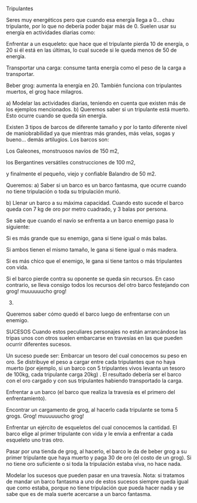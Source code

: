 
Tripulantes

Seres muy energéticos pero que cuando esa energía llega a 0... chau tripulante, por lo que no debería poder bajar más de 0. Suelen usar su energía en actividades diarias como:

Enfrentar a un esqueleto: que hace que el tripulante pierda 10 de energía, o 20 si él está en las últimas, lo cual sucede si le queda menos de 50 de energía.

Transportar una carga: consume tanta energía como el peso de la carga a transportar.

Beber grog: aumenta la energía en 20. También funciona con tripulantes muertos, el grog hace milagros.



a) Modelar las actividades diarias, teniendo en cuenta que existen más de los ejemplos mencionados.
b) Queremos saber si un tripulante está muerto. Esto ocurre cuando se queda sin energía.

Existen 3 tipos de barcos de diferente tamaño y por lo tanto diferente nivel de maniobrabilidad ya que mientras más grandes, más velas, sogas y bueno… demás artilugios. Los barcos son:

Los Galeones, monstruosos navíos de 150 m2,

los Bergantines versátiles construcciones de 100 m2, 

y finalmente el pequeño, viejo y confiable Balandro de 50 m2.

Queremos:
a) Saber si un barco es un barco fantasma, que ocurre cuando no tiene tripulación o toda su tripulación murió.

b) Llenar un barco a su máxima capacidad. Cuando esto sucede el barco queda con 7 kg de oro por metro cuadrado, y 3 balas por persona.



Se sabe que cuando el navío se enfrenta a un barco enemigo pasa lo siguiente: 

Si es más grande que su enemigo, gana si tiene igual o más balas.

Si ambos tienen el mismo tamaño, le gana si tiene igual o más madera.

Si es más chico que el enemigo, le gana si tiene tantos o más tripulantes con vida.

Si el barco pierde contra su oponente se queda sin recursos. En caso contrario, se lleva consigo todos los recursos del otro barco festejando con grog! muuuuuucho grog!

3)
Queremos saber cómo quedó el barco luego de enfrentarse con un enemigo. 


SUCESOS
Cuando estos peculiares personajes no están arrancándose las tripas unos con otros suelen embarcarse en travesías en las que pueden ocurrir diferentes sucesos.


Un suceso puede ser:
Embarcar un tesoro del cual conocemos su peso en oro. Se distribuye el peso a cargar entre cada tripulantes que no haya muerto (por ejemplo, si un barco con 5 tripulantes vivos levanta un tesoro de 100kg, cada tripulante carga 20kg) . El resultado debería ser el barco con el oro cargado y con sus tripulantes habiendo transportado la carga.

Enfrentar a un barco (el barco que realiza la travesía es el primero del enfrentamiento).

Encontrar un cargamento de grog, al hacerlo cada tripulante se toma 5 grogs. Grog! muuuuuucho grog!

Enfrentar un ejército de esqueletos del cual conocemos la cantidad. El barco elige al primer tripulante con vida y le envía a enfrentar a cada esqueleto uno tras otro.

Pasar por una tienda de grog, al hacerlo, el barco le da de beber grog a su primer tripulante que haya muerto y paga 30 de oro (el costo de un grog). Si no tiene oro suficiente o si toda la tripulación estaba viva, no hace nada.


Modelar los sucesos que pueden pasar en una travesía.
Nota: si tratamos de mandar un barco fantasma a uno de estos sucesos siempre queda igual que como estaba, porque no tiene tripulación que pueda hacer nada y se sabe que es de mala suerte acercarse a un barco fantasma.




